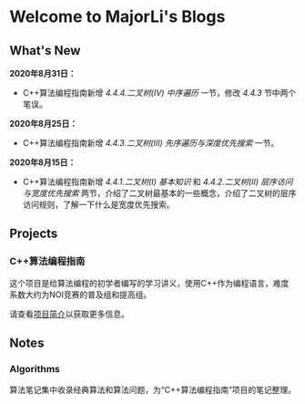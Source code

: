 # Welcome to MajorLi's Blogs

## What's New

**2020年8月31日：**

- C++算法编程指南新增 *4.4.4.二叉树(IV) 中序遍历* 一节，修改 *4.4.3* 节中两个笔误。

**2020年8月25日：**

- C++算法编程指南新增 *4.4.3.二叉树(III) 先序遍历与深度优先搜索* 一节。

**2020年8月15日：**

- C++算法编程指南新增 *4.4.1.二叉树(I) 基本知识* 和 *4.4.2.二叉树(II) 层序访问与宽度优先搜索* 两节，介绍了二叉树最基本的一些概念，介绍了二叉树的层序访问规则，了解一下什么是宽度优先搜索。

## Projects


### C++算法编程指南

这个项目是给算法编程的初学者编写的学习讲义，使用C++作为编程语言，难度系数大约为NOI竞赛的普及组和提高组。

请查看[项目简介](projects/algo_guide.md)以获取更多信息。

## Notes

### Algorithms

算法笔记集中收录经典算法和算法问题，为“C++算法编程指南”项目的笔记整理。


